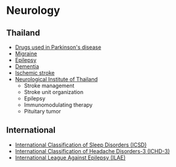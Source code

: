 # Neurology

## Thailand
* [Drugs used in Parkinson's disease](https://movementdisordersthailand.org/thai-national-formulary-2019-drugs-used-in-parkinsons-disease/)
* [Migraine](http://neurothai.org/content.php?id=495)
* [Epilepsy](http://thaiepilepsysociety.com/clinical-practice-guidelines-for-epilepsy-2564/)
* [Dementia](https://w1.med.cmu.ac.th/family/knowledge/for-doctor/guideline/5042)
* [Ischemic stroke](https://rbpho.moph.go.th/upload-file/doc/files/16062020-011313-8291.pdf)
* [Neurological Institute of Thailand](https://nit.go.th/cpg_cnpg)
    * Stroke management
    * Stroke unit organization
    * Epilepsy
    * Immunomodulating therapy
    * Pituitary tumor


## International
* [International Classification of Sleep Disorders (ICSD)](https://aasm.org/clinical-resources/international-classification-sleep-disorders/)
* [International Classification of Headache Disorders-3 (ICHD-3)](https://ichd-3.org/)
* [International League Against Epilepsy (ILAE)](https://www.ilae.org/guidelines)
